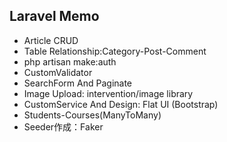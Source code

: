 ## Laravel Memo

- Article CRUD
- Table Relationship:Category-Post-Comment
- php artisan make:auth
- CustomValidator
- SearchForm And Paginate
- Image Upload: intervention/image library
- CustomService And Design: Flat UI (Bootstrap)
- Students-Courses(ManyToMany)
- Seeder作成：Faker
